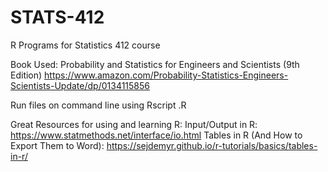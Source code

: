 # STATS-412
R Programs for Statistics 412 course

Book Used: Probability and Statistics for Engineers and Scientists (9th Edition) https://www.amazon.com/Probability-Statistics-Engineers-Scientists-Update/dp/0134115856

Run files on command line using Rscript <filename>.R

Great Resources for using and learning R:
Input/Output in R: https://www.statmethods.net/interface/io.html
Tables in R (And How to Export Them to Word): https://sejdemyr.github.io/r-tutorials/basics/tables-in-r/
